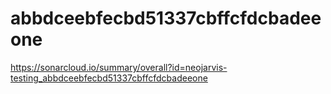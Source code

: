 # abbdceebfecbd51337cbffcfdcbadeeone
https://sonarcloud.io/summary/overall?id=neojarvis-testing_abbdceebfecbd51337cbffcfdcbadeeone
